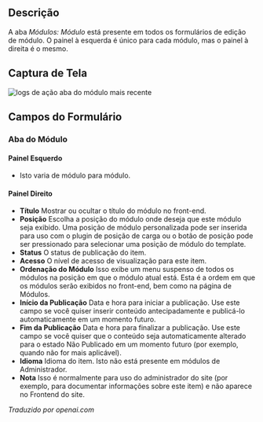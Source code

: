 <!-- Filename: Help6.x:Modules_Module_Tab  / Display title: Módulos: Aba Módulo -->

## Descrição

A aba *Módulos: Módulo* está presente em todos os formulários de edição de módulo. O painel à esquerda é único para cada módulo, mas o painel à direita é o mesmo.

## Captura de Tela

![logs de ação aba do módulo mais recente](../../../ptbr/images/modules/modules-custom-module-tab.png)

## Campos do Formulário

### Aba do Módulo

#### Painel Esquerdo

- Isto varia de módulo para módulo.

#### Painel Direito

- **Título** Mostrar ou ocultar o título do módulo no front-end.
- **Posição** Escolha a posição do módulo onde deseja que este módulo seja exibido. Uma posição de módulo personalizada pode ser inserida para uso com o plugin de posição de carga ou o botão de posição pode ser pressionado para selecionar uma posição de módulo do template.
- **Status** O status de publicação do item.
- **Acesso** O nível de acesso de visualização para este item.
- **Ordenação do Módulo** Isso exibe um menu suspenso de todos os módulos na posição em que o módulo atual está. Esta é a ordem em que os módulos serão exibidos no front-end, bem como na página de Módulos.
- **Início da Publicação** Data e hora para iniciar a publicação. Use este campo se você quiser inserir conteúdo antecipadamente e publicá-lo automaticamente em um momento futuro.
- **Fim da Publicação** Data e hora para finalizar a publicação. Use este campo se você quiser que o conteúdo seja automaticamente alterado para o estado Não Publicado em um momento futuro (por exemplo, quando não for mais aplicável).
- **Idioma** Idioma do item. Isto não está presente em módulos de Administrador.
- **Nota** Isso é normalmente para uso do administrador do site (por exemplo, para documentar informações sobre este item) e não aparece no Frontend do site.

*Traduzido por openai.com*

